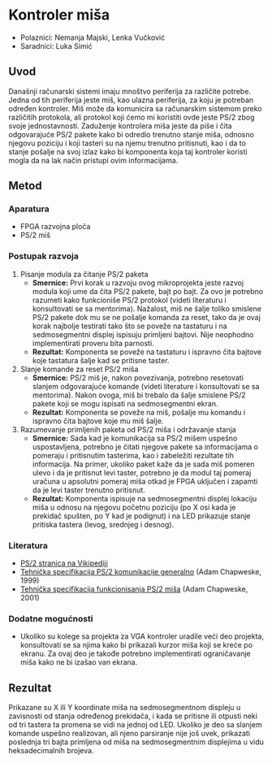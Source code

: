 # Kontroler miša

- Polaznici: Nemanja Majski, Lenka Vučković
- Saradnici: Luka Simić

## Uvod

Današnji računarski sistemi imaju mnoštvo periferija za različite
potrebe. Jedna od tih periferija jeste miš, kao ulazna periferija, za
koju je potreban određen kontroler. Miš može da komunicira sa
računarskim sistemom preko različitih protokola, ali protokol koji ćemo
mi koristiti ovde jeste PS/2 zbog svoje jednostavnosti. Zaduženje
kontrolera miša jeste da piše i čita odgovarajuće PS/2 pakete kako bi
odredio trenutno stanje miša, odnosno njegovu poziciju i koji tasteri su
na njemu trenutno pritisnuti, kao i da to stanje pošalje na svoj izlaz
kako bi komponenta koja taj kontroler koristi mogla da na lak način
pristupi ovim informacijama.

## Metod

### Aparatura

- FPGA razvojna ploča
- PS/2 miš

### Postupak razvoja

1.  Pisanje modula za čitanje PS/2 paketa
    - **Smernice:** Prvi korak u razvoju ovog mikroprojekta jeste razvoj modula koji ume da čita PS/2 pakete, bajt po bajt. Za ovo je potrebno razumeti kako funkcioniše PS/2 protokol (videti literaturu i konsultovati se sa mentorima). Nažalost, miš ne šalje toliko smislene PS/2 pakete dok mu se ne pošalje komanda za reset, tako da je ovaj korak najbolje testirati tako što se poveže na tastaturu i na sedmosegmentni displej ispisuju primljeni bajtovi. Nije neophodno implementirati proveru bita parnosti.
    - **Rezultat:** Komponenta se poveže na tastaturu i ispravno čita bajtove koje tastatura šalje kad se pritisne taster.
2.  Slanje komande za reset PS/2 miša
    - **Smernice:** PS/2 miš je, nakon povezivanja, potrebno resetovati slanjem odgovarajuće komande (videti literature i konsultovati se sa mentorima). Nakon ovoga, miš bi trebalo da šalje smislene PS/2 pakete koji se mogu ispisati na sedmosegmentni ekran.
    - **Rezultat:** Komponenta se poveže na miš, pošalje mu komandu i ispravno čita bajtove koje mu miš šalje.
3.  Razumevanje primljenih paketa od PS/2 miša i održavanje stanja
    - **Smernice:** Sada kad je komunikacija sa PS/2 mišem uspešno uspostavljena, potrebno je čitati njegove pakete sa informacijama o pomeraju i pritisnutim tasterima, kao i zabeležiti rezultate tih informacija. Na primer, ukoliko paket kaže da je sada miš pomeren ulevo i da je pritisnut levi taster, potrebno je da modul taj pomeraj uračuna u apsolutni pomeraj miša otkad je FPGA uključen i zapamti da je levi taster trenutno pritisnut.
    - **Rezultat:** Komponenta ispisuje na sedmosegmentni displej lokaciju miša u odnosu na njegovu početnu poziciju (po X osi kada je prekidač spušten, po Y kad je podignut) i na LED prikazuje stanje pritiska tastera (levog, srednjeg i desnog).

### Literatura

- [PS/2 stranica na Vikipediji](https://en.wikipedia.org/wiki/IBM_PS/2)
- [Tehnička specifikacija PS/2 komunikacije generalno](http://www.burtonsys.com/ps2_chapweske.htm) (Adam Chapweske, 1999)
- [Tehnička specifikacija funkcionisanja PS/2 miša](https://isdaman.com/alsos/hardware/mouse/ps2interface.htm) (Adam Chapweske, 2001)

### Dodatne mogućnosti

- Ukoliko su kolege sa projekta za VGA kontroler uradile veći deo projekta, konsultovati se sa njima kako bi prikazali kurzor miša koji se kreće po ekranu. Za ovaj deo je takođe potrebno implementirati ograničavanje miša kako ne bi izašao van ekrana.

## Rezultat

Prikazane su X ili Y koordinate miša na sedmosegmentnom displeju u
zavisnosti od stanja određenog prekidača, i kada se pritisne ili otpusti
neki od tri tastera ta promena se vidi na jednoj od LED. Ukoliko je deo
sa slanjem komande uspešno realizovan, ali njeno parsiranje nije još
uvek, prikazati poslednja tri bajta primljena od miša na sedmosegmentnim
displejima u vidu heksadecimalnih brojeva.
